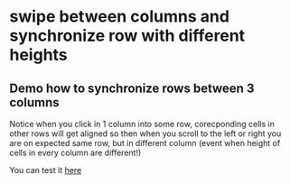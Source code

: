 # swipe between columns and synchronize row with different heights

## Demo how to synchronize rows between 3 columns

Notice when you click in 1 column into some row, corecponding cells in other rows will get aligned so then when you scroll to the left or right you are on expected same row, but in different column (event when height of cells in every column are different!)

You can test it <a href="https://cdn.rawgit.com/opam/w5-demo-swipe-between-zoom-levels/69682065/src/index.html">here</a>
